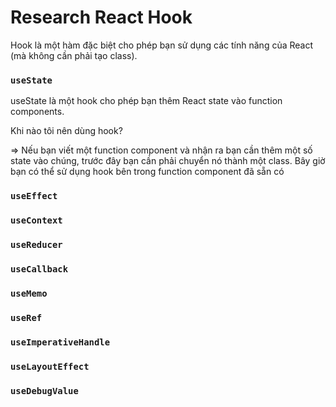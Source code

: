 # Research React Hook

Hook là một hàm đặc biệt cho phép bạn sử dụng các tính năng của React (mà không cần phải tạo class).

### `useState`

useState là một hook cho phép bạn thêm React state vào function components.

Khi nào tôi nên dùng hook?

=> Nếu bạn viết một function component và nhận ra bạn cần thêm một số state vào chúng, trước đây bạn cần phải chuyển nó thành một class. Bây giờ bạn có thể sử dụng hook bên trong function component đã sẵn có


### `useEffect`

### `useContext`

### `useReducer`

### `useCallback`

### `useMemo`

### `useRef`

### `useImperativeHandle`

### `useLayoutEffect`

### `useDebugValue`